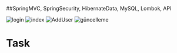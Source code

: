 
##SpringMVC, SpringSecurity, HibernateData, MySQL, Lombok, API

![login](https://user-images.githubusercontent.com/80206303/131150578-803b23eb-08ec-4df7-9a95-a82a7e7bed34.png)
![index](https://user-images.githubusercontent.com/80206303/131150601-7e66dd1c-00d3-449e-9de3-c435e04c4abe.png)
![AddUser](https://user-images.githubusercontent.com/80206303/131150614-67efede6-7dd8-47c1-b4a6-89fccec74155.png)
![güncelleme](https://user-images.githubusercontent.com/80206303/131150625-4218f7a8-6aa7-42a5-a919-87752c870802.png)
# Task
